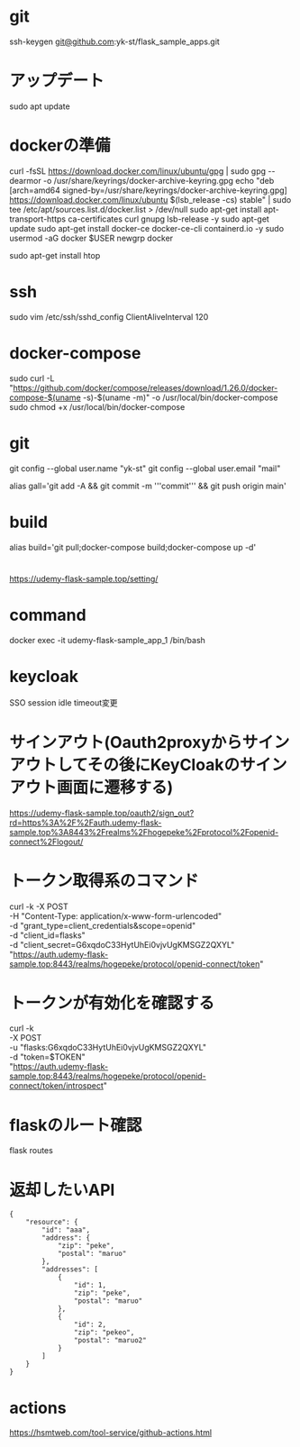 # git 
ssh-keygen
git@github.com:yk-st/flask_sample_apps.git

# アップデート
sudo apt update

# dockerの準備
curl -fsSL https://download.docker.com/linux/ubuntu/gpg | sudo gpg --dearmor -o /usr/share/keyrings/docker-archive-keyring.gpg
echo "deb [arch=amd64 signed-by=/usr/share/keyrings/docker-archive-keyring.gpg] https://download.docker.com/linux/ubuntu $(lsb_release -cs) stable" | sudo tee /etc/apt/sources.list.d/docker.list > /dev/null
sudo apt-get install apt-transport-https ca-certificates curl gnupg lsb-release -y
sudo apt-get update
sudo apt-get install docker-ce docker-ce-cli containerd.io -y
sudo usermod -aG docker $USER 
newgrp docker

sudo apt-get install htop

# ssh
sudo vim /etc/ssh/sshd_config
ClientAliveInterval 120

# docker-compose
sudo curl -L "https://github.com/docker/compose/releases/download/1.26.0/docker-compose-$(uname -s)-$(uname -m)" -o /usr/local/bin/docker-compose
sudo chmod +x /usr/local/bin/docker-compose

# git
git config --global user.name "yk-st"
git config --global user.email "mail"

alias gall='git add -A && git commit -m '\''commit'\'' && git push origin main'

# build
alias build='git pull;docker-compose build;docker-compose up -d'

#
https://udemy-flask-sample.top/setting/

# command
docker exec -it udemy-flask-sample_app_1 /bin/bash

# keycloak 
 SSO session idle timeout変更

# サインアウト(Oauth2proxyからサインアウトしてその後にKeyCloakのサインアウト画面に遷移する)
https://udemy-flask-sample.top/oauth2/sign_out?rd=https%3A%2F%2Fauth.udemy-flask-sample.top%3A8443%2Frealms%2Fhogepeke%2Fprotocol%2Fopenid-connect%2Flogout/

# トークン取得系のコマンド
curl -k -X POST \
        -H "Content-Type: application/x-www-form-urlencoded" \
        -d "grant_type=client_credentials&scope=openid" \
        -d "client_id=flasks" \
        -d "client_secret=G6xqdoC33HytUhEi0vjvUgKMSGZ2QXYL" \
         "https://auth.udemy-flask-sample.top:8443/realms/hogepeke/protocol/openid-connect/token"

# トークンが有効化を確認する
curl -k \
     -X POST \
     -u "flasks:G6xqdoC33HytUhEi0vjvUgKMSGZ2QXYL" \
     -d "token=$TOKEN" \
   "https://auth.udemy-flask-sample.top:8443/realms/hogepeke/protocol/openid-connect/token/introspect"

# flaskのルート確認
flask routes

# 返却したいAPI
```
{
    "resource": {
        "id": "aaa",
        "address": {
            "zip": "peke",
            "postal": "maruo"
        },
        "addresses": [
            {
                "id": 1,
                "zip": "peke",
                "postal": "maruo"
            },
            {
                "id": 2,
                "zip": "pekeo",
                "postal": "maruo2"
            }
        ]
    }
}
```

# actions
 https://hsmtweb.com/tool-service/github-actions.html